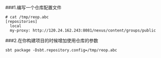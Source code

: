 ###1.编写一个仓库配置文件
```shell
# cat /tmp/reop.abc 
[repositories] 
  local 
  my-proxy: http://120.24.162.243:8081/nexus/content/groups/public
```

###2.在你构建项目的时候增加使用仓库的参数
```shell
sbt package -Dsbt.repository.config=/tmp/reop.abc
```